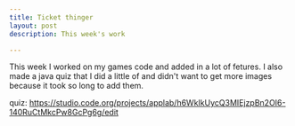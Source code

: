 ```yaml
---
title: Ticket thinger
layout: post
description: This week's work

---
```

This week I worked on my games code and added in a lot of fetures. I also made a java quiz that I did a little of and didn't want to get more images because it took so long to add them.




quiz: https://studio.code.org/projects/applab/h6WkIkUycQ3MIEjzpBn2OI6-140RuCtMkcPw8GcPg6g/edit